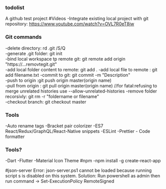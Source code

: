 ### todolist

A github test project
#Videos
-Integrate existing local project with git repository: https://www.youtube.com/watch?v=OVL7R0eT8jw

### Git commands

-delete directory: rd .git /S/Q  
-generate .git folder: git init  
-bind local workspace tp remote git: git remote add origin "https://...removtegit.git"  
-add local folder content to remote: git add .
-add local file to remote : git add filename.txt 
-commit to git: git commit -m "Description"  
-push to origin :git push origin master(origin name)  
-pull from origin : git pull origin master(origin name) //for fatal:refusing to merge unrelated histories use --allow-unrelated-histories
-remove folder recorsivly: git rm -r "foldername or filename"  
-checkout branch: git checkout master


### Tools

-Auto rename tags
-Bracket pair colorizer
-ES7 React/Redux/GraphQL/React-Native snippets
-ESLint
-Prettier - Code formatter

### Tools?

-Dart
-Flutter
-Material Icon Theme
#npm
-npm install -g create-react-app

#json-server
Error: json-server.ps1 cannot be loaded because running script s is disabled on this system.
Solution: Run powershell as admin then run command -> Set-ExecutionPolicy RemoteSigned
